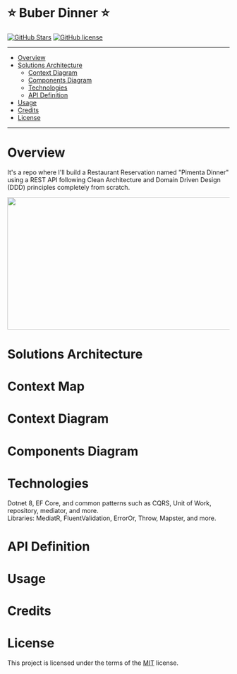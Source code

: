 # ⭐ Buber Dinner ⭐

 [![GitHub Stars](https://img.shields.io/github/stars/rafaspimenta)](https://github.com/rafaspimenta) 
 [![GitHub license](https://img.shields.io/github/license/rafaspimenta/buber-dinner-repo)](https://github.com/rafaspimenta/blob/main/LICENSE)

---

- [Overview](#overview)
- [Solutions Architecture](#solutions-architecture)
  - [Context Diagram](#context-diagram)
  - [Components Diagram](#components-diagram)
  - [Technologies](#technologies)
  - [API Definition](#api-definition) 
- [Usage](#usage)
- [Credits](#credits)
- [License](#license)

---

# Overview

  It's a repo where I'll build a Restaurant Reservation named "Pimenta Dinner" using a REST API following Clean Architecture and Domain Driven Design (DDD) principles completely from scratch.
  <div align="center" >
  <img width="600" height="300" src="https://github.com/rafaspimenta/pimenta-dinner-repo/assets/19673696/560c7e51-aa33-4c87-b1d4-4e4b5aa23cd7">
  </div>

# Solutions Architecture

  # Context Map

  # Context Diagram
  
  # Components Diagram

  # Technologies

  Dotnet 8, EF Core, and common patterns such as CQRS, Unit of Work, repository, mediator, and more.<br>
  Libraries: MediatR, FluentValidation, ErrorOr, Throw, Mapster, and more.
  
  # API Definition

# Usage
  
# Credits

# License

This project is licensed under the terms of the [MIT](https://github.com/rafaspimenta/buber-dinner-repo/blob/master/LICENSE) license.
